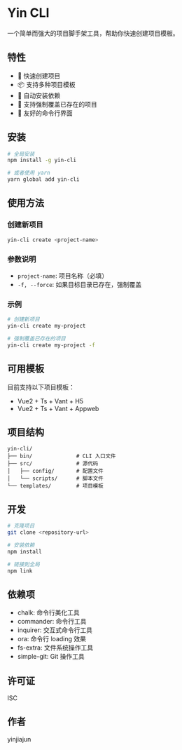 # Yin CLI

一个简单而强大的项目脚手架工具，帮助你快速创建项目模板。

## 特性

- 🚀 快速创建项目
- 📦 支持多种项目模板
- 🔄 自动安装依赖
- 💪 支持强制覆盖已存在的项目
- 🎨 友好的命令行界面

## 安装

```bash
# 全局安装
npm install -g yin-cli

# 或者使用 yarn
yarn global add yin-cli
```

## 使用方法

### 创建新项目

```bash
yin-cli create <project-name>
```

### 参数说明

- `project-name`: 项目名称（必填）
- `-f, --force`: 如果目标目录已存在，强制覆盖

### 示例

```bash
# 创建新项目
yin-cli create my-project

# 强制覆盖已存在的项目
yin-cli create my-project -f
```

## 可用模板

目前支持以下项目模板：

- Vue2 + Ts + Vant + H5
- Vue2 + Ts + Vant + Appweb

## 项目结构

```
yin-cli/
├── bin/              # CLI 入口文件
├── src/              # 源代码
│   ├── config/       # 配置文件
│   └── scripts/      # 脚本文件
└── templates/        # 项目模板
```

## 开发

```bash
# 克隆项目
git clone <repository-url>

# 安装依赖
npm install

# 链接到全局
npm link
```

## 依赖项

- chalk: 命令行美化工具
- commander: 命令行工具
- inquirer: 交互式命令行工具
- ora: 命令行 loading 效果
- fs-extra: 文件系统操作工具
- simple-git: Git 操作工具

## 许可证

ISC

## 作者

yinjiajun 
